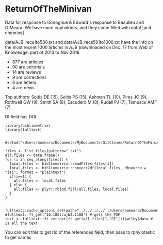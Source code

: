 # ReturnOfTheMinivan
Data for response to Donoghue &amp; Edward's response to Beaulieu and O'Meara. We have more cupholders, and they come filled with data! [and cheerios]

data/AJB_recs1to500.txt and data/AJB_recs501to1000.txt have the info on the most recent 1000 articles in AJB (downloaded on Dec. 17 from Web of Knowledge. part of 2013 to Nov 2018.

* 877 are articles
* 90 are editorials
* 14 are reviews
* 9 are corrections
* 6 are letters
* 4 are news

Top authors: Soltis DE (15), Soltis PS (15), Ashman TL (10), Pires JC (9), Rothwell GW (9), Smith SA (8), Escudero M (8), Rudall PJ (7), Temescu AMF (7)


DI field has DOI

```
library(bibliometrix)
library(fulltext)


#setwd("/Users/bomeara/Documents/MyDocuments/GitClones/ReturnOfTheMinivan/data")

files <- list.files(pattern=".txt")
all.files <- data.frame()
for (i in seq_along(files)) {
  local.files <- bibliometrix::readFiles(files[i])
  local.files <- bibliometrix::convert2df(local.files, dbsource = "isi", format = "plaintext")
  if(i==1) {
    all.files <- local.files
  } else {
    all.files <- plyr::rbind.fill(all.files, local.files)
  }
}


fulltext::cache_options_set(path="../../../../../Users/bomeara/Documents/MyDocuments/GitClones/ReturnOfTheMinivan/data/pdfcache")
#fulltext::ft_get("10.1002/ajb2.1180") # gets the PDF
text <- fulltext::ft_extract(ft_get(all.files[1,"DI"]))$wiley$data # is all the text
```

You can edit this to get rid of the references field, then pass to rphylotastic to get names
